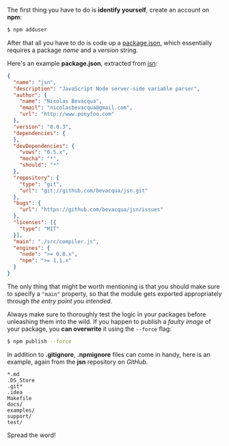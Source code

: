The first thing you have to do is **identify yourself**, create an account on **npm**:

```bash
$ npm adduser
```

After that all you have to do is code up a [package.json](https://npmjs.org/doc/developers.html "package.json specs"), which essentially requires a package _name_ and a _version_ string.

Here's an example **package.json**, extracted from [jsn](https://github.com/bevacqua/jsn "JSN on GitHub"):

```json
{
  "name": "jsn",
  "description": "JavaScript Node server-side variable parser",
  "author": {
    "name": "Nicolas Bevacqua",
    "email": "nicolasbevacqua@gmail.com",
    "url": "http://www.ponyfoo.com"
  },
  "version": "0.0.3",
  "dependencies": {
  },
  "devDependencies": {
    "vows": "0.5.x",
    "mocha": "*",
    "should": "*"
  },
  "repository": {
    "type": "git",
    "url": "git://github.com/bevacqua/jsn.git"
  },
  "bugs": {
    "url": "https://github.com/bevacqua/jsn/issues"
  },
  "licenses": [{
    "type": "MIT"
  }],
  "main": "./src/compiler.js",
  "engines": {
    "node": ">= 0.8.x",
    "npm": ">= 1.1.x"
  }
}
```

The only thing that might be worth mentioning is that you should make sure to specify a `"main"` property, so that the module gets exported appropriately through _the entry point you intended_.

Always make sure to thoroughly test the logic in your packages before unleashing them into the wild. If you happen to publish a _faulty image_ of your package, you **can overwrite** it using the `--force` flag:

```bash
$ npm publish --force
```
    
In addition to **.gitignore**, **.npmignore** files can come in handy, here is an example, again from the **jsn** repository on _GitHub_.

```
*.md
.DS_Store
.git*
.idea
Makefile
docs/
examples/
support/
test/
```

Spread the word!
